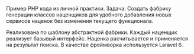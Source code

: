 Пример PHP кода из личной практики.
Задача:
Создать фабрику генерации классов наценщиков для удобного добавления новых сервисов наценок без изменения текущего функционала.

Реализована по шаблону абстрактной фабрики. Каждый наценщик реализует базывый интерфейс.
Наценка расчитывается и применяется на результат поиска. 
В качестве фреймворка используется Laravel 6.
